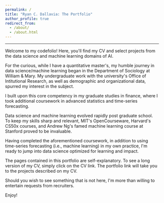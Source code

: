 ```yaml
---
permalink: /
title: "Ryan C. Dallavia: The Portfolio"
author_profile: true
redirect_from: 
  - /about/
  - /about.html
---
```

---
<p>Welcome to my codefolio!  Here, you'll find my CV and select projects from the data science and machine learning domains of AI.</p> 

<p>For the curious, while I have a quantitative master's, my humble journey in data science/machine learning began in the Department of Sociology at William & Mary. My undergraduate work with the university's Office of Intitutional Research, as well as demographic and organizational data, spurred my interest in the subject.</p> 

<p>I built upon this core competency in my graduate studies in finance, where I took additional coursework in advanced statistics and time-series forecasting.</p>

<p>Data science and machine learning evolved rapidly post graduate school. To keep my skills sharp and relevant, MIT's OpenCourseware, Harvard's CS50x courses, and Andrew Ng's famed machine learning course at Stanford proved to be invaluable. </p>

<p> Having completed the aforementioned coursework, in addition to using time-series forecasting (i.e., machine learning) in my own practice, I'm ready to jump into data science optimized for learning and impact.</p>

<p> The pages contained in this portfolio are self-explanatory. To see a long version of my CV, simply click on the CV link. The portfolio link will take you to the projects described on my CV.</p> 

<p>Should you wish to see something that is not here, I'm more than willing to entertain requests from recruiters.</p>

Enjoy!
